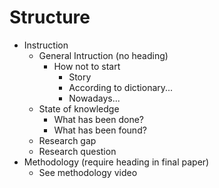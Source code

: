 # Structure
- Instruction
	- General Intruction (no heading)
		- How not to start
			- Story
			- According to dictionary...
			- Nowadays...
	- State of knowledge
		- What has been done?
		- What has been found?
	- Research gap
	- Research question
- Methodology (require heading in final paper)
	- See methodology video